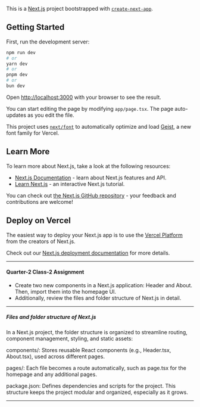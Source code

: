 This is a [Next.js](https://nextjs.org) project bootstrapped with [`create-next-app`](https://nextjs.org/docs/app/api-reference/cli/create-next-app).

## Getting Started

First, run the development server:

```bash
npm run dev
# or
yarn dev
# or
pnpm dev
# or
bun dev
```

Open [http://localhost:3000](http://localhost:3000) with your browser to see the result.

You can start editing the page by modifying `app/page.tsx`. The page auto-updates as you edit the file.

This project uses [`next/font`](https://nextjs.org/docs/app/building-your-application/optimizing/fonts) to automatically optimize and load [Geist](https://vercel.com/font), a new font family for Vercel.

## Learn More

To learn more about Next.js, take a look at the following resources:

- [Next.js Documentation](https://nextjs.org/docs) - learn about Next.js features and API.
- [Learn Next.js](https://nextjs.org/learn) - an interactive Next.js tutorial.

You can check out [the Next.js GitHub repository](https://github.com/vercel/next.js) - your feedback and contributions are welcome!

## Deploy on Vercel

The easiest way to deploy your Next.js app is to use the [Vercel Platform](https://vercel.com/new?utm_medium=default-template&filter=next.js&utm_source=create-next-app&utm_campaign=create-next-app-readme) from the creators of Next.js.

Check out our [Next.js deployment documentation](https://nextjs.org/docs/app/building-your-application/deploying) for more details.


***
#### Quarter-2 Class-2 Assignment
* Create two new components in a Next.js application: Header and About. Then, import them
 into the homepage Ul. 
 * Additionally, review the files and folder structure of Next.js in detail.
***
##### Files and folder structure of Next.js
In a Next.js project, the folder structure is organized to streamline routing, component management, styling, and static assets:

components/: Stores reusable React components (e.g., Header.tsx, About.tsx), used across different pages.

pages/: Each file becomes a route automatically, such as page.tsx for the homepage and any additional pages.

package.json: Defines dependencies and scripts for the project.
This structure keeps the project modular and organized, especially as it grows.

***
